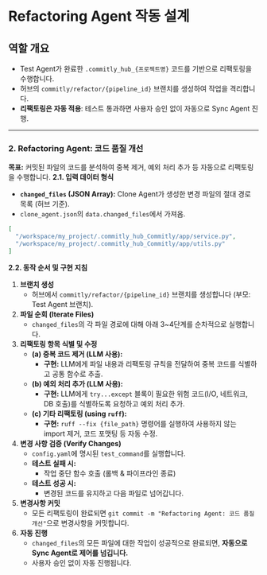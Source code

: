 # Refactoring Agent 작동 설계

## 역할 개요
- Test Agent가 완료한 `.commitly_hub_{프로젝트명}` 코드를 기반으로 리팩토링을 수행합니다.
- 허브의 `commitly/refactor/{pipeline_id}` 브랜치를 생성하여 작업을 격리합니다.
- **리팩토링은 자동 적용**: 테스트 통과하면 사용자 승인 없이 자동으로 Sync Agent 진행.

---

### **2. Refactoring Agent: 코드 품질 개선**
**목표:** 커밋된 파일의 코드를 분석하여 중복 제거, 예외 처리 추가 등 자동으로 리팩토링을 수행합니다.
**2.1. 입력 데이터 형식**
- **`changed_files` (JSON Array):** Clone Agent가 생성한 변경 파일의 절대 경로 목록 (허브 기준).
- `clone_agent.json`의 `data.changed_files`에서 가져옴.
```json
[
  "/workspace/my_project/.commitly_hub_Commitly/app/service.py",
  "/workspace/my_project/.commitly_hub_Commitly/app/utils.py"
]
```
**2.2. 동작 순서 및 구현 지침**
1.  **브랜치 생성**
    - 허브에서 `commitly/refactor/{pipeline_id}` 브랜치를 생성합니다 (부모: Test Agent 브랜치).
2.  **파일 순회 (Iterate Files)**
    - `changed_files`의 각 파일 경로에 대해 아래 3~4단계를 순차적으로 실행합니다.
3.  **리팩토링 항목 식별 및 수정**
    - **(a) 중복 코드 제거 (LLM 사용):**
        - **구현:** LLM에게 파일 내용과 리팩토링 규칙을 전달하여 중복 코드를 식별하고 공통 함수로 추출.
    - **(b) 예외 처리 추가 (LLM 사용):**
        - **구현:** LLM에게 `try...except` 블록이 필요한 위험 코드(I/O, 네트워크, DB 호출)를 식별하도록 요청하고 예외 처리 추가.
    - **(c) 기타 리팩토링 (using `ruff`):**
        - **구현:** `ruff --fix {file_path}` 명령어를 실행하여 사용하지 않는 import 제거, 코드 포맷팅 등 자동 수정.
4.  **변경 사항 검증 (Verify Changes)**
    - `config.yaml`에 명시된 `test_command`를 실행합니다.
    - **테스트 실패 시:**
        - 작업 중단 함수 호출 (롤백 & 파이프라인 종료)
    - **테스트 성공 시:**
        - 변경된 코드를 유지하고 다음 파일로 넘어갑니다.
5.  **변경사항 커밋**
    - 모든 리팩토링이 완료되면 `git commit -m "Refactoring Agent: 코드 품질 개선"`으로 변경사항을 커밋합니다.
6.  **자동 진행**
    - `changed_files`의 모든 파일에 대한 작업이 성공적으로 완료되면, **자동으로 Sync Agent로 제어를 넘깁니다.**
    - 사용자 승인 없이 자동 진행됩니다.
